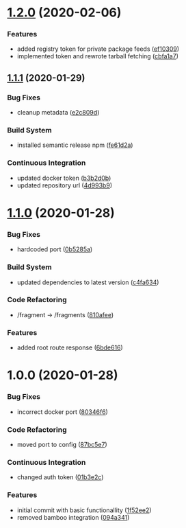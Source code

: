 # [1.2.0](https://github.com/trutoo/fragment-gateway/compare/v1.1.1...v1.2.0) (2020-02-06)


### Features

* added registry token for private package feeds ([ef10309](https://github.com/trutoo/fragment-gateway/commit/ef103092b9b998efa4c27e94589a803bcd6fb801))
* implemented token and rewrote tarball fetching ([cbfa1a7](https://github.com/trutoo/fragment-gateway/commit/cbfa1a7e02f4859bc87a13c887710ed206e00465))

## [1.1.1](https://github.com/trutoo/fragment-gateway/compare/v1.1.0...v1.1.1) (2020-01-29)


### Bug Fixes

* cleanup metadata ([e2c809d](https://github.com/trutoo/fragment-gateway/commit/e2c809d4dbb70c3a2b12deb8ebeb28866608cefd))


### Build System

* installed semantic release npm ([fe61d2a](https://github.com/trutoo/fragment-gateway/commit/fe61d2a5ff05dd88c18f836705f70fe02ca82bca))


### Continuous Integration

* updated docker token ([b3b2d0b](https://github.com/trutoo/fragment-gateway/commit/b3b2d0bd95b47d3f42c9e01655fed06706aeee75))
* updated repository url ([4d993b9](https://github.com/trutoo/fragment-gateway/commit/4d993b987fa6ab687244b20aeff1a98a5ea446fe))

# [1.1.0](https://github.com/trutoo/fragment-gateway/compare/v1.0.0...v1.1.0) (2020-01-28)


### Bug Fixes

* hardcoded port ([0b5285a](https://github.com/trutoo/fragment-gateway/commit/0b5285a6bdb914bf2c1edcbcc9f606d712aba909))


### Build System

* updated dependencies to latest version ([c4fa634](https://github.com/trutoo/fragment-gateway/commit/c4fa6349dbd8fe7280f621ef9ce52e85c31ad13c))


### Code Refactoring

* /fragment -> /fragments ([810afee](https://github.com/trutoo/fragment-gateway/commit/810afee7e8658bf7c0c1a32d4a0ac68f6613b773))


### Features

* added root route response ([6bde616](https://github.com/trutoo/fragment-gateway/commit/6bde616a4c2bce73762f2ca53c0741bbaaa6b148))

# 1.0.0 (2020-01-28)


### Bug Fixes

* incorrect docker port ([80346f6](https://github.com/trutoo/fragment-gateway/commit/80346f67c41289b0bf9b6d1acc398a05e6bd697c))


### Code Refactoring

* moved port to config ([87bc5e7](https://github.com/trutoo/fragment-gateway/commit/87bc5e779a7dbb07b97945208196a0da0b0cb15b))


### Continuous Integration

* changed auth token ([01b3e2c](https://github.com/trutoo/fragment-gateway/commit/01b3e2cf7dd07e45a4de04dc45a82c7d503cb51d))


### Features

* initial commit with basic functionallity ([1f52ee2](https://github.com/trutoo/fragment-gateway/commit/1f52ee2f9697ac68534c38bb006921e638322f2b))
* removed bamboo integration ([094a341](https://github.com/trutoo/fragment-gateway/commit/094a341ae06b78f2b0649c4cbd62556917e030be))
